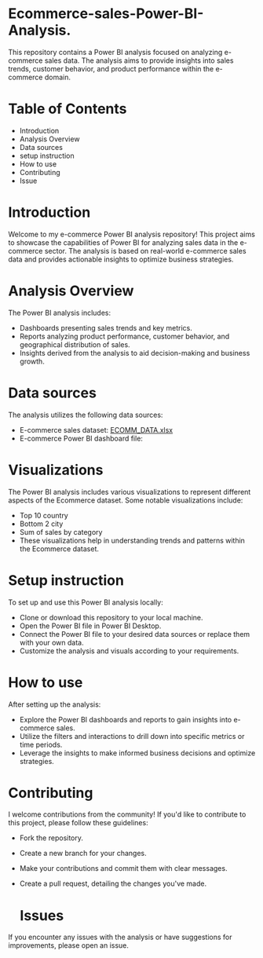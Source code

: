 # Ecommerce-sales-Power-BI-Analysis.

This repository contains a Power BI analysis focused on analyzing e-commerce sales data. The analysis aims to provide insights into sales trends, customer behavior, and product performance within the e-commerce domain.

# Table of Contents

- Introduction
- Analysis Overview
- Data sources
- setup instruction
- How to use
- Contributing
- Issue

# Introduction

Welcome to my e-commerce Power BI analysis repository! This project aims to showcase the capabilities of Power BI for analyzing sales data in the e-commerce sector. The analysis is based on real-world e-commerce sales data and provides actionable insights to optimize business strategies.

# Analysis Overview

The Power BI analysis includes:

- Dashboards presenting sales trends and key metrics.
- Reports analyzing product performance, customer behavior, and geographical distribution of sales.
- Insights derived from the analysis to aid decision-making and business growth.


# Data sources

The analysis utilizes the following data sources:

- E-commerce sales dataset: [ECOMM_DATA.xlsx](ECOMM_DATA.xlsx)
- E-commerce Power BI dashboard file: []()


# Visualizations

  The Power BI analysis includes various visualizations to represent different aspects of the Ecommerce dataset. Some notable visualizations include:

-  Top 10 country
-  Bottom 2 city
-  Sum of sales by category
-  These visualizations help in understanding trends and patterns within the Ecommerce dataset.


  # Setup instruction

To set up and use this Power BI analysis locally:

- Clone or download this repository to your local machine.
- Open the Power BI file in Power BI Desktop.
- Connect the Power BI file to your desired data sources or replace them with your own data.
- Customize the analysis and visuals according to your requirements.

# How to use

After setting up the analysis:

- Explore the Power BI dashboards and reports to gain insights into e-commerce sales.
- Utilize the filters and interactions to drill down into specific metrics or time periods.
- Leverage the insights to make informed business decisions and optimize strategies.


# Contributing

I welcome contributions from the community! If you'd like to contribute to this project, please follow these guidelines:

- Fork the repository.
- Create a new branch for your changes.
- Make your contributions and commit them with clear messages.
- Create a pull request, detailing the changes you've made.

  # Issues

If you encounter any issues with the analysis or have suggestions for improvements, please open an issue.
  
